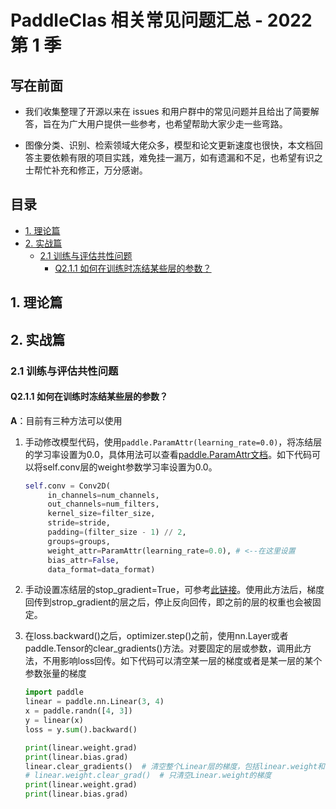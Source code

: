 # PaddleClas 相关常见问题汇总 - 2022 第 1 季

## 写在前面

* 我们收集整理了开源以来在 issues 和用户群中的常见问题并且给出了简要解答，旨在为广大用户提供一些参考，也希望帮助大家少走一些弯路。

* 图像分类、识别、检索领域大佬众多，模型和论文更新速度也很快，本文档回答主要依赖有限的项目实践，难免挂一漏万，如有遗漏和不足，也希望有识之士帮忙补充和修正，万分感谢。

## 目录

- [1. 理论篇](#1-理论篇)
- [2. 实战篇](#2-实战篇)
  - [2.1 训练与评估共性问题](#21-训练与评估共性问题)
    - [Q2.1.1 如何在训练时冻结某些层的参数？](#q211-如何在训练时冻结某些层的参数)

<a name="1"></a>
## 1. 理论篇

<a name="2"></a>
## 2. 实战篇

<a name="2.1"></a>
### 2.1 训练与评估共性问题

#### Q2.1.1 如何在训练时冻结某些层的参数？
**A**：目前有三种方法可以使用
1. 手动修改模型代码，使用`paddle.ParamAttr(learning_rate=0.0)`，将冻结层的学习率设置为0.0，具体用法可以查看[paddle.ParamAttr文档](https://www.paddlepaddle.org.cn/documentation/docs/zh/develop/api/paddle/ParamAttr_cn.html#paramattr)。如下代码可以将self.conv层的weight参数学习率设置为0.0。
   ```python
   self.conv = Conv2D(
        in_channels=num_channels,
        out_channels=num_filters,
        kernel_size=filter_size,
        stride=stride,
        padding=(filter_size - 1) // 2,
        groups=groups,
        weight_attr=ParamAttr(learning_rate=0.0), # <--在这里设置
        bias_attr=False,
        data_format=data_format)
   ```

2. 手动设置冻结层的stop_gradient=True，可参考[此链接](https://github.com/RainFrost1/PaddleClas/blob/24e968b8d9f7d9e2309e713cbf2afe8fda9deacd/ppcls/engine/train/train_idml.py#L40-L66)。使用此方法后，梯度回传到strop_gradient的层之后，停止反向回传，即之前的层的权重也会被固定。

3. 在loss.backward()之后，optimizer.step()之前，使用nn.Layer或者paddle.Tensor的clear_gradients()方法。对要固定的层或参数，调用此方法，不用影响loss回传。如下代码可以清空某一层的梯度或者是某一层的某个参数张量的梯度
    ```python
    import paddle
    linear = paddle.nn.Linear(3, 4)
    x = paddle.randn([4, 3])
    y = linear(x)
    loss = y.sum().backward()

    print(linear.weight.grad)
    print(linear.bias.grad)
    linear.clear_gradients()  # 清空整个Linear层的梯度，包括linear.weight和linear.bias
    # linear.weight.clear_grad()  # 只清空Linear.weight的梯度
    print(linear.weight.grad)
    print(linear.bias.grad)
    ```
